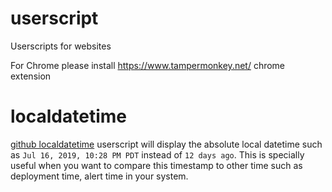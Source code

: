 # userscript
Userscripts for websites

For Chrome
please install https://www.tampermonkey.net/ chrome extension

# localdatetime
[github localdatetime](https://github.com/peitili/userscript/blob/master/github.com/localdatetime.user.js) userscript will display the absolute local datetime such as `Jul 16, 2019, 10:28 PM PDT` instead of `12 days ago`. This is specially useful when you want to compare this timestamp to other time such as deployment time, alert time in your system.
